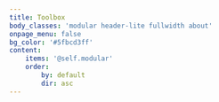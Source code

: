 ```yaml
---
title: Toolbox
body_classes: 'modular header-lite fullwidth about'
onpage_menu: false
bg_color: '#5fbcd3ff'
content:
    items: '@self.modular'
    order:
        by: default
        dir: asc
---
```


